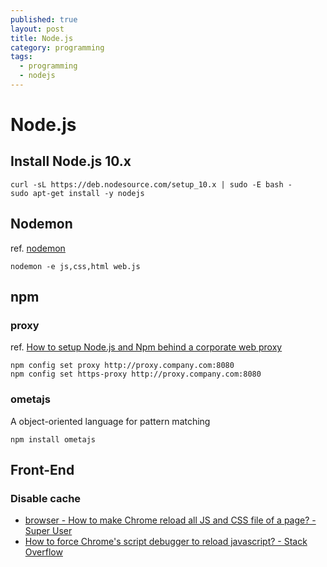 ```yaml
---
published: true
layout: post
title: Node.js
category: programming
tags:
  - programming
  - nodejs
---
```


# Node.js

## Install Node.js 10.x

    curl -sL https://deb.nodesource.com/setup_10.x | sudo -E bash -
    sudo apt-get install -y nodejs

## Nodemon
ref. [nodemon](https://github.com/remy/nodemon)

    nodemon -e js,css,html web.js

## npm

### proxy
ref. [How to setup Node.js and Npm behind a corporate web proxy](http://jjasonclark.com/how-to-setup-node-behind-web-proxy)

    npm config set proxy http://proxy.company.com:8080
    npm config set https-proxy http://proxy.company.com:8080

### ometajs
A object-oriented language for pattern matching

    npm install ometajs

## Front-End

### Disable cache

* [browser - How to make Chrome reload all JS and CSS file of a page? - Super User](https://superuser.com/questions/1107269/how-to-make-chrome-reload-all-js-and-css-file-of-a-page)
* [How to force Chrome's script debugger to reload javascript? - Stack Overflow](https://stackoverflow.com/questions/7078953/how-to-force-chromes-script-debugger-to-reload-javascript)
